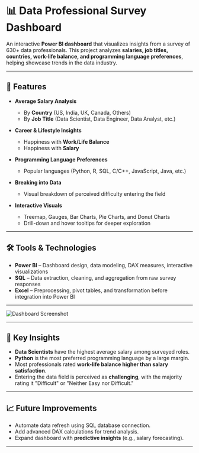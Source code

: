 # 📊 Data Professional Survey Dashboard  

An interactive **Power BI dashboard** that visualizes insights from a survey of 630+ data professionals. This project analyzes **salaries, job titles, countries, work-life balance, and programming language preferences**, helping showcase trends in the data industry.  

---

## 🚀 Features  
- **Average Salary Analysis**  
  - By **Country** (US, India, UK, Canada, Others)  
  - By **Job Title** (Data Scientist, Data Engineer, Data Analyst, etc.)  

- **Career & Lifestyle Insights**  
  - Happiness with **Work/Life Balance**  
  - Happiness with **Salary**  

- **Programming Language Preferences**  
  - Popular languages (Python, R, SQL, C/C++, JavaScript, Java, etc.)  

- **Breaking into Data**  
  - Visual breakdown of perceived difficulty entering the field  

- **Interactive Visuals**  
  - Treemap, Gauges, Bar Charts, Pie Charts, and Donut Charts  
  - Drill-down and hover tooltips for deeper exploration  

---

## 🛠️ Tools & Technologies  
- **Power BI** – Dashboard design, data modeling, DAX measures, interactive visualizations  
- **SQL** – Data extraction, cleaning, and aggregation from raw survey responses  
- **Excel** – Preprocessing, pivot tables, and transformation before integration into Power BI  

---

![Dashboard Screenshot](screenshots/dashboard.png)  

---

## 🔑 Key Insights  
- **Data Scientists** have the highest average salary among surveyed roles.  
- **Python** is the most preferred programming language by a large margin.  
- Most professionals rated **work-life balance higher than salary satisfaction**.  
- Entering the data field is perceived as **challenging**, with the majority rating it "Difficult" or "Neither Easy nor Difficult."  

---

## 📈 Future Improvements  
- Automate data refresh using SQL database connection.  
- Add advanced DAX calculations for trend analysis.  
- Expand dashboard with **predictive insights** (e.g., salary forecasting).  

---
